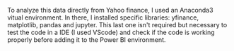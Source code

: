To analyze this data directly from Yahoo finance, I used an Anaconda3 vitual environment. In there, I installed specific libraries: yfinance, matplotlib, pandas and jupyter. This last one isn't required but necessary to test the code in a IDE (I used VScode) and check if the code is working properly before adding it to the Power BI environment. 

